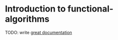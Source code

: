 # Introduction to functional-algorithms

TODO: write [great documentation](http://jacobian.org/writing/what-to-write/)
